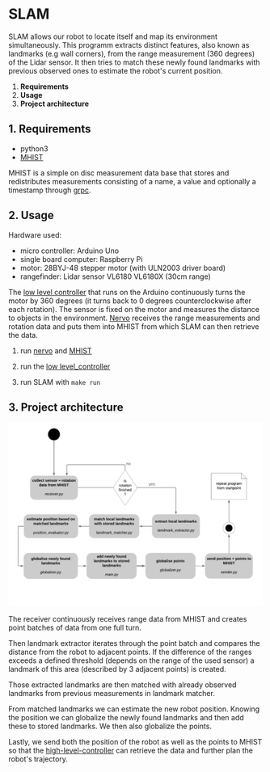 # SLAM

SLAM allows our robot to locate itself and map its environment simultaneously.
This programm extracts distinct features, also known as landmarks (e.g wall corners), from the range measurement (360 degrees) of the Lidar sensor.
It then tries to match these newly found landmarks with previous observed ones to estimate the robot's current position.
 


1. **Requirements**
2. **Usage**
3. **Project architecture**

## 1. Requirements

- python3
- [MHIST](https://github.com/alexmorten/mhist)

MHIST is a simple on disc measurement data base that stores and redistributes measurements consisting of a name, a value and optionally a timestamp through [grpc](https://github.com/grpc).

## 2. Usage 

Hardware used:
- micro controller: Arduino Uno
- single board computer: Raspberry Pi
- motor: 28BYJ-48 stepper motor (with ULN2003 driver board)
- rangefinder: Lidar sensor VL6180 VL6180X (30cm range)

The [low level controller](https://github.com/codeuniversity/slam/blob/master/motor_lidar/motor_lidar.ino) that runs on the Arduino continuously turns the motor by 360 degrees (it turns back to 0 degrees counterclockwise after each rotation). The sensor is fixed on the motor and measures the distance to objects in the environment. [Nervo](https://github.com/codeuniversity/nervo) receives the range measurements and rotation data and puts them into MHIST from which SLAM can then retrieve the data.

1. run [nervo](https://github.com/codeuniversity/nervo) and [MHIST](https://github.com/alexmorten/mhist)

2. run the [low level_controller](https://github.com/codeuniversity/slam/blob/master/motor_lidar/motor_lidar.ino)

3. run SLAM with `make run`


## 3. Project architecture

![alt](SLAM_diagram%20(3).png)

The receiver continuously receives range data from MHIST and creates point batches of data from one full turn. 

Then landmark extractor iterates through the point batch and compares the distance from the robot to adjacent points. If the difference of the ranges exceeds a defined threshold (depends on the range of the used sensor) a landmark of this area (described by 3 adjacent points) is created. 

Those extracted landmarks are then matched with already observed landmarks from previous measurements in landmark matcher. 

From matched landmarks we can estimate the new robot position. Knowing the position we can globalize the newly found landmarks and then add these to stored landmarks. We then also globalize the points. 

Lastly, we send both the position of the robot as well as the points to MHIST so that the [high-level-controller](https://github.com/codeuniversity/control-high) can retrieve the data and further plan the robot's trajectory.


